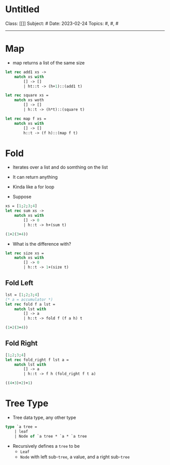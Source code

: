 # Untitled
Class: [[]]
Subject: #
Date: 2023-02-24
Topics: #, #, # 

---

# Map
- map returns a list of the same size
```ocaml
let rec add1 xs ->
	match xs with
		[] -> []
		| ht::t -> (h+1)::(add1 t)
```

```ocaml
let rec square xs =
	match xs woth
		[] -> []
		| h::t -> (h*t)::(square t)
```

```ocaml
let rec map f xs =
	match xs with
		[] -> []
		h::t -> (f h)::(map f t)
```

# Fold
- Iterates over a list and do somthing on the list
- It can return anything
- Kinda like a for loop

- Suppose
```ocaml
xs = [1;2;3;4]
let rec sum xs ->
	match xs with
		[] -> 0
		| h::t -> h+(sum t)

(1+2(3+4))
```
- What is the difference with?

```ocaml
let rec size xs = 
	match xs with
		[] -> 0
		| h::t -> 1+(size t)
```

## Fold Left
```ocaml
lst = [1;2;3;4]
(* a = accumulator *)
let rec fold f a lst =
	match lst with
		[] -> a
		| h::t -> fold f (f a h) t

(1+2(3+4))
```

## Fold Right
```ocaml
[1;2;3;4]
let rec fold_right f lst a = 
	match lst with
		[] -> a
		| h::t -> f h (fold_right f t a)

((4+3)+2)+1)
```

# Tree Type

- Tree data type, any other type
```ocaml
type `a tree =
	| leaf
	| Node of `a tree * `a * `a tree
```

- Recursively defines a `tree` to be
	- `Leaf`
	- `Node` with left sub-`tree`, a value, and a right sub-`tree`